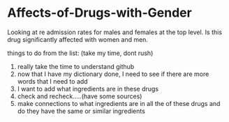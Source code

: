 # Affects-of-Drugs-with-Gender
Looking at re admission rates for males and females at the top level. Is this drug significantly affected with women and men. 



things to do from the list: (take my time, dont rush)
1. really take the time to understand github
2. now that I have my dictionary done, I need to see if there are more words that I need to add
3. I want to add what ingredients are in these drugs
4. check and recheck.....(have some sources)
5. make connections to what ingredients are in all the of these drugs and do they have the same or similar ingredients

